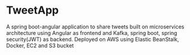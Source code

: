 # TweetApp
A spring boot-angular application to share tweets built on microservices architecture using Angular as frontend and Kafka, spring boot, spring security(JWT) as backend. Deployed on AWS using Elastic BeanStalk, Docker, EC2 and S3 bucket
